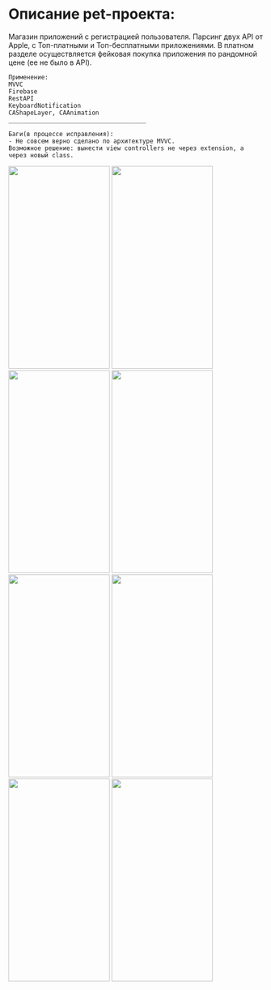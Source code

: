 # Описание pet-проекта:

Магазин приложений с регистрацией пользователя. Парсинг двух API от Apple, с Топ-платными и Топ-бесплатными приложениями. 
В платном разделе осуществляется фейковая покупка приложения по рандомной цене (ее не было в API).

```
Применение:
MVVC
Firebase
RestAPI
KeyboardNotification
CAShapeLayer, CAAnimation
______________________________________

Баги(в процессе исправления):
- Не совсем верно сделано по архитектуре MVVC.
Возможное решение: вынести view controllers не через extension, а через новый class.

```


<img src="https://user-images.githubusercontent.com/76910221/148379271-e67b5e0a-951c-458d-9ef3-a7f1eb013807.png" width="200" height="400" />
<img src="https://user-images.githubusercontent.com/76910221/148379316-8b44af9d-7c1d-4233-a50e-fba70cd821bd.png" width="200" height="400" />
<img src="https://user-images.githubusercontent.com/76910221/148379359-165187ff-1e12-4b9c-931c-7fef68840923.png" width="200" height="400" />
<img src="https://user-images.githubusercontent.com/76910221/148379539-20b6cada-9b13-41ff-a622-0c8539146214.png" width="200" height="400" />
<img src="https://user-images.githubusercontent.com/76910221/148379410-f3a506d6-56a0-4d2a-87bd-f2da912b4e5b.png" width="200" height="400" />
<img src="https://user-images.githubusercontent.com/76910221/148379422-72a4a104-0416-4e38-85c1-1d85ddfddc06.png" width="200" height="400" />
<img src="https://user-images.githubusercontent.com/76910221/148379424-f4a61365-1949-4ebf-b373-4df3dec4683a.png" width="200" height="400" />
<img src="https://user-images.githubusercontent.com/76910221/148379429-461e7acb-fa1c-4908-9773-57aec49e9318.png" width="200" height="400" />



